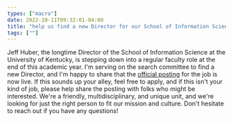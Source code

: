 ```yaml
---
types: ["macro"]
date: 2022-10-11T09:32:01-04:00
title: "help us find a new Director for our School of Information Science!"
tags: [""]
---
```

Jeff Huber, the longtime Director of the School of Information Science at the University of Kentucky, is stepping down into a regular faculty role at the end of this academic year. I'm serving on the search committee to find a new Director, and I'm happy to share that the [official posting](https://ukjobs.uky.edu/postings/427648) for the job is now live. If this sounds up your alley, feel free to apply, and if this isn't your kind of job, please help share the posting with folks who might be interested. We're a friendly, multidisciplinary, and unique unit, and we're looking for just the right person to fit our mission and culture. Don't hesitate to reach out if you have any questions!

